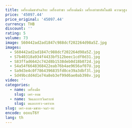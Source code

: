 ```yaml
---
title: เครื่องต้มชาอัจฉริยะ เครื่องทําชา เครื่องต้มน้ํา เครื่องทําชาอัตโนมัติ ความจุสูง
price: '45097.44'
price_original: '45097.44'
currency: THB
discount: ''
rating: 5
volume: 73
image: S60442ad2ad1847c988dcf202264d98a5Z.jpg
images:
  - S60442ad2ad1847c988dcf202264d98a5Z.jpg
  - S7b40318a934f4433bf512beec1cdf0d31.jpg
  - S83ffad6642c742d8b1538deb0d18b072d.jpg
  - S4a54f6648368422eab76b4ae9656af07U.jpg
  - Sa9d3e4c0f7864396835fd0ce39a3dbf3l.jpg
  - Sd49bcdd4d1e74a8eb3ef99d6ae0ab398v.jpg
video: ''
categories:
  - name: เครื่องมือ
    slug: เคร-องม
  - name: วัดและการวิเคราะห์
    slug: ดและการว-เคราะห
slug: เคร-องต-มชาอ-จฉร-ยะ
encode: ooxuT6Y
lang: th
---
```

  